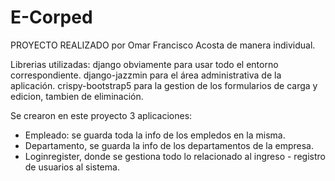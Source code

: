 # E-Corped

PROYECTO REALIZADO por Omar Francisco Acosta de manera individual.

Librerias utilizadas:
django obviamente para usar todo el entorno correspondiente. 
django-jazzmin para el área administrativa de la aplicación.
crispy-bootstrap5 para la gestion de los formularios de carga y edicion, tambien de eliminación.

Se crearon en este proyecto 3 aplicaciones:
- Empleado: se guarda toda la info de los empledos en la misma.
- Departamento, se guarda la info de los departamentos de la empresa.
- Loginregister, donde se gestiona todo lo relacionado al ingreso - registro de usuarios al sistema.
